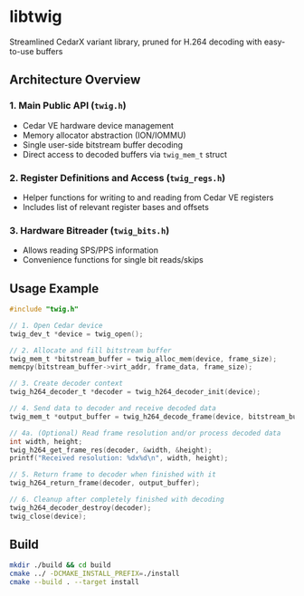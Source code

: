 # libtwig
Streamlined CedarX variant library, pruned for H.264 decoding with easy-to-use buffers

## Architecture Overview

### 1. Main Public API (`twig.h`)
- Cedar VE hardware device management
- Memory allocator abstraction (ION/IOMMU)
- Single user-side bitstream buffer decoding
- Direct access to decoded buffers via `twig_mem_t` struct

### 2. Register Definitions and Access (`twig_regs.h`)
- Helper functions for writing to and reading from Cedar VE registers
- Includes list of relevant register bases and offsets

### 3. Hardware Bitreader (`twig_bits.h`)
- Allows reading SPS/PPS information
- Convenience functions for single bit reads/skips

## Usage Example

```c
#include "twig.h"

// 1. Open Cedar device
twig_dev_t *device = twig_open();

// 2. Allocate and fill bitstream buffer
twig_mem_t *bitstream_buffer = twig_alloc_mem(device, frame_size);
memcpy(bitstream_buffer->virt_addr, frame_data, frame_size);

// 3. Create decoder context
twig_h264_decoder_t *decoder = twig_h264_decoder_init(device);

// 4. Send data to decoder and receive decoded data
twig_mem_t *output_buffer = twig_h264_decode_frame(device, bitstream_buffer);

// 4a. (Optional) Read frame resolution and/or process decoded data
int width, height;
twig_h264_get_frame_res(decoder, &width, &height);
printf("Received resolution: %dx%d\n", width, height);

// 5. Return frame to decoder when finished with it
twig_h264_return_frame(decoder, output_buffer);

// 6. Cleanup after completely finished with decoding
twig_h264_decoder_destroy(decoder);
twig_close(device);
```

## Build

```bash
mkdir ./build && cd build
cmake ../ -DCMAKE_INSTALL_PREFIX=./install
cmake --build . --target install
```